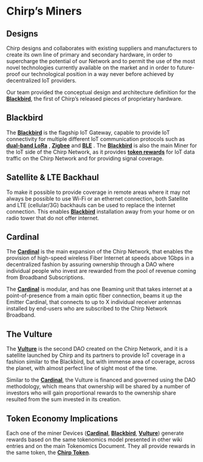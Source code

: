 # Chirp’s Miners

## Designs

Chirp designs and collaborates with existing suppliers and manufacturers to create its own line of primary and secondary hardware, in order to supercharge the potential of our Network and to permit the use of the most novel technologies currently available on the market and in order to future-proof our technological position in a way never before achieved by decentralized IoT providers. 

Our team provided the conceptual design and architecture definition for the **[Blackbird](docs/Chirp-Wiki/Hardware/Blackbird.md)**, the first of Chirp’s released pieces of proprietary hardware. 

## Blackbird

The **[Blackbird](docs/Chirp-Wiki/Hardware/Blackbird.md)** is the flagship IoT Gateway, capable to provide IoT connectivity for multiple different IoT communication protocols such as **[dual-band LoRa](docs/Chirp-Wiki/IoT-Protocols/LoRa/Dual-band-LoRa.md)** , **[Zigbee](docs/Chirp-Wiki/IoT-Protocols/Zigbee/zigbee-intro.md)** and **[BLE](docs/Chirp-Wiki/IoT-Protocols/BLE/BLE-intro.md)** . The **[Blackbird](docs/Chirp-Wiki/Hardware/Blackbird.md)** is also the main Miner  for the IoT side of the Chirp Network, as it provides **[token rewards](docs/Chirp-Wiki/Chirp-Tokens/blackbird-tokens.md)** for IoT data traffic on the Chirp Network and for providing signal coverage.

## Satellite & LTE Backhaul

To make it possible to provide coverage in remote areas where it may not always be possible to use Wi-Fi or an ethernet connection, both Satellite and LTE (cellular/3G) backhauls can be used to replace the internet connection. This enables **[Blackbird](docs/Chirp-Wiki/Hardware/Blackbird.md)** installation away from your home or on radio tower that do not offer internet.

## Cardinal

The **[Cardinal](Cardinal.md)** is the main expansion of the Chirp Network, that enables the provision of high-speed wireless Fiber Internet at speeds above 1Gbps in a decentralized fashion by assuring ownership through a DAO where individual people who invest are rewarded from the pool of revenue coming from Broadband Subscriptions. 

The **[Cardinal](Cardinal.md)** is modular, and has one Beaming unit that takes internet at a point-of-presence from a main optic fiber connection, beams it up the Emitter Cardinal, that connects to up to X individual receiver antennas installed by end-users who are subscribed to the Chirp Network Broadband. 

## The Vulture

The **[Vulture](Vulture.md)** is the second DAO created on the Chirp Network, and it is a satellite launched by Chirp and its partners to provide IoT coverage in a fashion similar to the Blackbird, but with immense area of coverage, across the planet, with almost perfect line of sight most of the time.

Similar to the **[Cardinal](Cardinal.md)**, the Vulture is financed and governed using the DAO methodology, which means that ownership will be shared by a number of investors who will gain proportional rewards to the ownership share resulted from the sum invested in its creation. 

## Token Economy Implications

Each one of the miner Devices (**[Cardinal](Cardinal.md)**, **[Blackbird](docs/Chirp-Wiki/Hardware/Blackbird.md)**, **[Vulture](Vulture.md)**) generate rewards based on the same tokenomics model presented in other wiki entries and on the main Tokenomics Document. They all provide rewards in the same token, the **[Chirp Token](docs/Chirp-Wiki/Chirp-Tokens/chirp-tokens.md)**.

